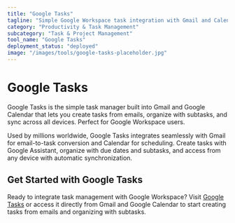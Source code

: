```yaml
---
title: "Google Tasks"
tagline: "Simple Google Workspace task integration with Gmail and Calendar"
category: "Productivity & Task Management"
subcategory: "Task & Project Management"
tool_name: "Google Tasks"
deployment_status: "deployed"
image: "/images/tools/google-tasks-placeholder.jpg"
---
```


# Google Tasks

Google Tasks is the simple task manager built into Gmail and Google Calendar that lets you create tasks from emails, organize with subtasks, and sync across all devices. Perfect for Google Workspace users.

Used by millions worldwide, Google Tasks integrates seamlessly with Gmail for email-to-task conversion and Calendar for scheduling. Create tasks with Google Assistant, organize with due dates and subtasks, and access from any device with automatic synchronization.

## Get Started with Google Tasks

Ready to integrate task management with Google Workspace? Visit [Google Tasks](https://tasks.google.com) or access it directly from Gmail and Google Calendar to start creating tasks from emails and organizing with subtasks.